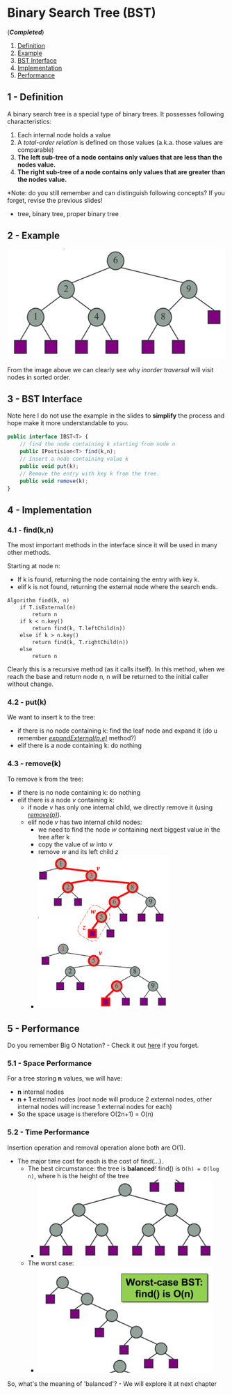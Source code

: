 # Binary Search Tree (BST)
(_**Completed**_)
1. [Definition](#1)
2. [Example](#2)
3. [BST Interface](#3)
4. [Implementation](#4)
5. [Performance](#5)

## 1 - Definition <a name="1"></a>
A binary search tree is a special type of binary trees. It possesses following characteristics:
1. Each internal node holds a value
2. A _total-order relation_ is defined on those values (a.k.a. those values are comparable)
3. **The left sub-tree of a node contains only values that are less than the nodes value.**
4. **The right sub-tree of a node contains only values that are greater than the nodes value.**

*Note: do you still remember and can distinguish following concepts? If you forget, revise the previous slides!
- tree, binary tree, proper binary tree

## 2 - Example <a name="2"></a>
<div align="center">
<img src="./img/bst.png" width = "600">
</div>

From the image above we can clearly see why _inorder traversal_ will visit nodes in sorted order.

## 3 - BST Interface <a name="3"></a>
Note here I do not use the example in the slides to **simplify** the process and hope make it more understandable to you.
``` javascript
public interface IBST<T> {
    // find the node containing k starting from node n
    public IPostision<T> find(k,n);
    // Insert a node containing value k
    public void put(k); 
    // Remove the entry with key k from the tree.
    public void remove(k);
}
```

## 4 - Implementation <a name="4"></a>
### 4.1 - find(k,n) 
The most important methods in the interface since it will be used in many other methods.

Starting at node n:
- If k is found, returning the node containing the entry with key k.
- elif k is not found, returning the external node where the search ends.
 


```
Algorithm find(k, n)
    if T.isExternal(n)
        return n
    if k < n.key()
        return find(k, T.leftChild(n))
    else if k > n.key()
        return find(k, T.rightChild(n))
    else
        return n
```
Clearly this is a recursive method (as it calls itself). In this method, when we reach the base and return node n, n will
be returned to the initial caller without change.
### 4.2 - put(k)
We want to insert k to the tree:
- if there is no node containing k: find the leaf node and expand it (do u remember [_expandExternal(p,e)_](03-binary-trees.md) method?)
- elif there is a node containing k: do nothing

### 4.3 - remove(k)
To remove k from the tree:
- if there is no node containing k: do nothing
- elif there is a node _v_ containing k:
  - if node _v_ has only one internal child, we directly remove it (using [_remove(p)_](03-binary-trees.md)).
  - elif node _v_ has two internal child nodes:
    - we need to find the node _w_ containing next biggest value in the tree after k
    - copy the value of _w_ into _v_
    - remove _w_ and its left child _z_
    - <img src="./img/bst-remove.png" width = "300">

## 5 - Performance <a name="5"></a>
Do you remember Big O Notation? - Check it out [here](01-intro.md) if you forget.
### 5.1 - Space Performance
For a tree storing **n** values, we will have:
- **n** internal nodes
- **n + 1** external nodes (root node will produce 2 external nodes, other internal nodes will increase 1 external nodes for each)
- So the space usage is therefore O(2n+1) = O(n)
### 5.2 - Time Performance
Insertion operation and removal operation alone both are O(1). 
- The major time cost for each is the cost of find(…).
  - The best circumstance: the tree is **balanced**! find() is `O(h) = O(log n)`, where h is the height of the tree
    - <img src="./img/balanced.png" width = "400">
  - The worst case: 
    - <img src="./img/worst.png" width = "400">

So, what's the meaning of 'balanced'? - We will explore it at next chapter